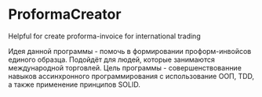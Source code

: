 # ProformaCreator
Helpful for create proforma-invoice for international trading

Идея данной программы - помочь в формировании проформ-инвойсов единого образца. Подойдёт для людей, которые занимаются международной торговлей.
Цель программы - совершенствованние навыков ассинхронного программирования с использование ООП, TDD, а также применение принципов SOLID.
